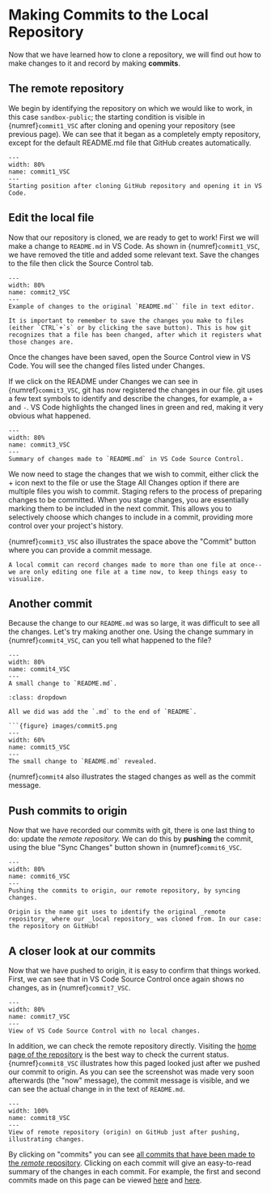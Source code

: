 # Making Commits to the Local Repository

Now that we have learned how to clone a repository, we will find out how to make changes to it and record by making **commits**.

## The remote repository

We begin by identifying the repository on which we would like to work, in this case `sandbox-public`; the starting condition is visible in {numref}`commit1_VSC` after cloning and opening your repository (see previous page). We can see that it began as a completely empty repository, except for the default README.md file that GitHub creates automatically.

```{figure} images/commit1.png
---
width: 80%
name: commit1_VSC
---
Starting position after cloning GitHub repository and opening it in VS Code.
```

## Edit the local file

Now that our repository is cloned, we are ready to get to work! First we will make a change to `README.md` in VS Code. As shown in {numref}`commit1_VSC`, we have removed the title and added some relevant text. Save the changes to the file then click the Source Control tab.

```{figure} images/commit2.png
---
width: 80%
name: commit2_VSC
---
Example of changes to the original `README.md`` file in text editor.
```

```{admonition} Don't forget to save changes!
It is important to remember to save the changes you make to files (either `CTRL`+`s` or by clicking the save button). This is how git recognizes that a file has been changed, after which it registers what those changes are.
```

Once the changes have been saved, open the Source Control view in VS Code. You will see the changed files listed under Changes. 

If we click on the README under Changes we can see in {numref}`commit3_VSC`, git has now registered the changes in our file. git uses a few text symbols to identify and describe the changes, for example, a `+` and `-`. VS Code highlights the changed lines in green and red, making it very obvious what happened.

```{figure} images/commit3.png
---
width: 80%
name: commit3_VSC
---
Summary of changes made to `README.md` in VS Code Source Control.
```
We now need to stage the changes that we wish to commit, either click the + icon next to the file or use the Stage All Changes option if there are multiple files you wish to commit. Staging refers to the process of preparing changes to be committed. When you stage changes, you are essentially marking them to be included in the next commit. This allows you to selectively choose which changes to include in a commit, providing more control over your project's history.

{numref}`commit3_VSC` also illustrates the space above the "Commit" button where you can provide a commit message.

```{note}
A local commit can record changes made to more than one file at once--we are only editing one file at a time now, to keep things easy to visualize.
```

## Another commit

Because the change to our `README.md` was so large, it was difficult to see all the changes. Let's try making another one. Using the change summary in {numref}`commit4_VSC`, can you tell what happened to the file?

```{figure} images/commit4.png
---
width: 80%
name: commit4_VSC
---
A small change to `README.md`.
```

```{admonition} See the change here
:class: dropdown

All we did was add the `.md` to the end of `README`.

```{figure} images/commit5.png
---
width: 60%
name: commit5_VSC
---
The small change to `README.md` revealed.
```

{numref}`commit4` also illustrates the staged changes as well as the commit message.

## Push commits to origin

Now that we have recorded our commits with git, there is one last thing to do: update the _remote repository._ We can do this by **pushing** the commit, using the blue "Sync Changes" button shown in {numref}`commit6_VSC`.

```{figure} images/commit6.png
---
width: 80%
name: commit6_VSC
---
Pushing the commits to origin, our remote repository, by syncing changes.
```

```{admonition} What is "origin?"
Origin is the name git uses to identify the original _remote repository_ where our _local repository_ was cloned from. In our case: the repository on GitHub!
```

## A closer look at our commits

Now that we have pushed to origin, it is easy to confirm that things worked. First, we can see that in VS Code Source Control once again shows no changes, as in {numref}`commit7_VSC`.

```{figure} images/commit7.png
---
width: 80%
name: commit7_VSC
---
View of VS Code Source Control with no local changes.
```

In addition, we can check the remote repository directly. Visiting the [home page of the repository](https://github.com/monadevos/sandbox-public/tree/main) is the best way to check the current status. {numref}`commit8_VSC` illustrates how this paged looked just after we pushed our commit to origin. As you can see the screenshot was made very soon afterwards (the "now" message), the commit message is visible, and we can see the actual change in in the text of `README.md`.

```{figure} images/commit8.png
---
width: 100%
name: commit8_VSC
---
View of remote repository (origin) on GitHub just after pushing, illustrating changes.
```


By clicking on "commits" you can see [all commits that have been made to the _remote_ repository](https://github.com/monadevos/sandbox-public/commits/main/n). Clicking on each commit will give an easy-to-read summary of the changes in each commit. For example, the first and second commits made on this page can be viewed [here](https://github.com/monadevos/sandbox-public/commit/4518ce40cfe0e562106adfb548e63ccc238d5df5) and [here](https://github.com/monadevos/sandbox-public/commit/35ab16a70b004834d54499c2960bfa2afade524d). 